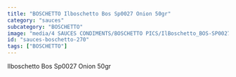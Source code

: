 ```yaml
---
title: "BOSCHETTO Ilboschetto Bos Sp0027 Onion 50gr"
category: "sauces"
subcategory: "BOSCHETTO"
image: "media/4 SAUCES CONDIMENTS/BOSCHETTO PICS/IlBoschetto_BOS-SP0027 Onion 50gr.png"
id: "sauces-boschetto-270"
tags: ["BOSCHETTO"]
---
```


Ilboschetto Bos Sp0027 Onion 50gr
